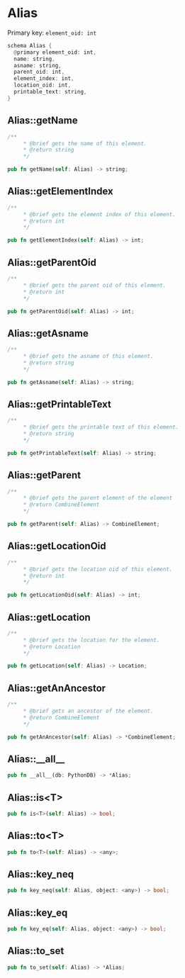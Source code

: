 # Alias

Primary key: `element_oid: int`

```rust
schema Alias {
  @primary element_oid: int,
  name: string,
  asname: string,
  parent_oid: int,
  element_index: int,
  location_oid: int,
  printable_text: string,
}
```
## Alias::getName

```rust
/**
     * @brief gets the name of this element.
     * @return string
     */
```
```rust
pub fn getName(self: Alias) -> string;
```
## Alias::getElementIndex

```rust
/**
     * @brief gets the element index of this element.
     * @return int
     */
```
```rust
pub fn getElementIndex(self: Alias) -> int;
```
## Alias::getParentOid

```rust
/**
     * @brief gets the parent oid of this element.
     * @return int
     */
```
```rust
pub fn getParentOid(self: Alias) -> int;
```
## Alias::getAsname

```rust
/**
     * @brief gets the asname of this element.
     * @return string
     */
```
```rust
pub fn getAsname(self: Alias) -> string;
```
## Alias::getPrintableText

```rust
/**
     * @brief gets the printable text of this element.
     * @return string
     */
```
```rust
pub fn getPrintableText(self: Alias) -> string;
```
## Alias::getParent

```rust
/**
     * @brief gets the parent element of the element
     * @return CombineElement 
     */
```
```rust
pub fn getParent(self: Alias) -> CombineElement;
```
## Alias::getLocationOid

```rust
/**
     * @brief gets the location oid of this element.
     * @return int
     */
```
```rust
pub fn getLocationOid(self: Alias) -> int;
```
## Alias::getLocation

```rust
/**
     * @brief gets the location for the element.
     * @return Location
     */
```
```rust
pub fn getLocation(self: Alias) -> Location;
```
## Alias::getAnAncestor

```rust
/**
     * @brief gets an ancestor of the element.
     * @return CombineElement 
     */
```
```rust
pub fn getAnAncestor(self: Alias) -> *CombineElement;
```
## Alias::\_\_all\_\_

```rust
pub fn __all__(db: PythonDB) -> *Alias;
```
## Alias::is\<T\>

```rust
pub fn is<T>(self: Alias) -> bool;
```
## Alias::to\<T\>

```rust
pub fn to<T>(self: Alias) -> <any>;
```
## Alias::key\_neq

```rust
pub fn key_neq(self: Alias, object: <any>) -> bool;
```
## Alias::key\_eq

```rust
pub fn key_eq(self: Alias, object: <any>) -> bool;
```
## Alias::to\_set

```rust
pub fn to_set(self: Alias) -> *Alias;
```
